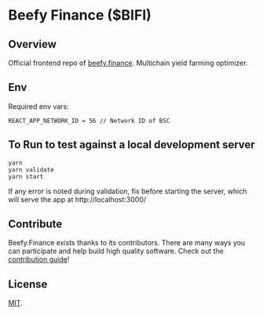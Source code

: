 # Beefy Finance (\$BIFI)

## Overview

Official frontend repo of [beefy.finance](https://app.beefy.finance). Multichain yield farming optimizer.

## Env

Required env vars:
```
REACT_APP_NETWORK_ID = 56 // Network ID of BSC
```

## To Run to test against a local development server
```
yarn
yarn validate
yarn start
```
If any error is noted during validation, fix before starting the server, which will serve the app at http://localhost:3000/


## Contribute

Beefy.Finance exists thanks to its contributors. There are many ways you can participate and help build high quality software. Check out the [contribution guide](CONTRIBUTING.md)!

## License

[MIT](LICENSE).
